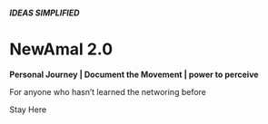 <h5> IDEAS SIMPLIFIED </h5>

<h1> NewAmal 2.0 </h1>

<strong> Personal Journey   |  Document the Movement  | power to perceive  </strong>

For anyone who hasn’t learned the networing before

Stay Here
